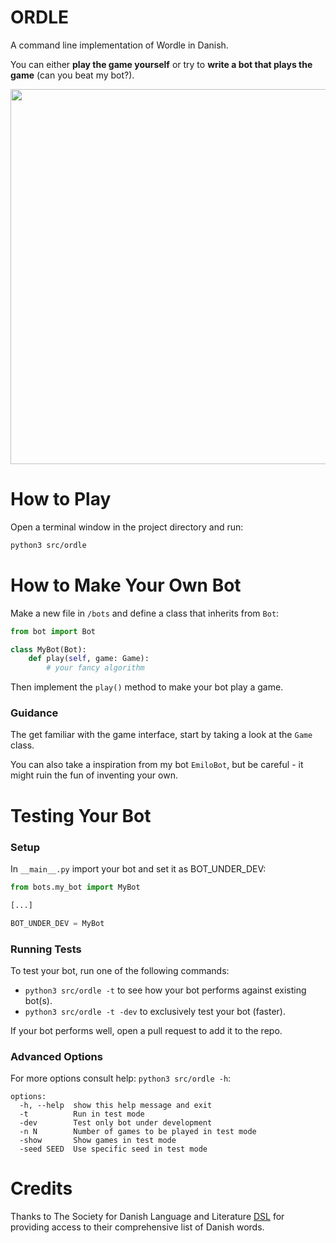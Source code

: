 # ORDLE
A command line implementation of Wordle in Danish. 

You can either **play the game yourself** or try to **write a bot that plays the game** (can you beat my bot?).

<img src="https://i.imgur.com/3cpl4DZ.gif" width="600"/>

# How to Play
Open a terminal window in the project directory and run:
```bash
python3 src/ordle
```

# How to Make Your Own Bot
Make a new file in ```/bots``` and define a class that inherits from ```Bot```:
```python
from bot import Bot

class MyBot(Bot):
    def play(self, game: Game):
        # your fancy algorithm
```
Then implement the ```play()``` method to make your bot play a game.

### Guidance
The get familiar with the game interface, start by taking a look at the ```Game``` class.

You can also take a inspiration from my bot ```EmiloBot```, but be careful - it might ruin the fun of inventing your own.



# Testing Your Bot
### Setup
In ```__main__.py``` import your bot and set it as BOT_UNDER_DEV:
```python
from bots.my_bot import MyBot

[...]

BOT_UNDER_DEV = MyBot
```

### Running Tests
To test your bot, run one of the following commands:
- ```python3 src/ordle -t``` to see how your bot performs against existing bot(s).
- ```python3 src/ordle -t -dev``` to exclusively test your bot (faster).

If your bot performs well, open a pull request to add it to the repo.

### Advanced Options
For more options consult help: ```python3 src/ordle -h```:
```
options:
  -h, --help  show this help message and exit
  -t          Run in test mode
  -dev        Test only bot under development
  -n N        Number of games to be played in test mode
  -show       Show games in test mode
  -seed SEED  Use specific seed in test mode
  ```






# Credits
Thanks to The Society for Danish Language and Literature [DSL](https://dsl.dk) for providing access to their comprehensive list of Danish words.
